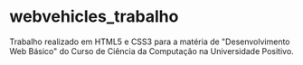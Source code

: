 # webvehicles_trabalho

Trabalho realizado em HTML5 e CSS3 para a matéria de "Desenvolvimento Web Básico" do Curso de Ciência da Computação na Universidade Positivo.
